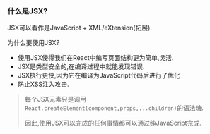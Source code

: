 ### 什么是JSX?

JSX可以看作是JavaScript + XML/eXtension(拓展).

为什么要使用JSX?

* 使用JSX使得我们在React中编写页面结构更为简单,灵活.
* JSX是类型安全的,在编译过程中就能发现错误.
* JSX执行更快,因为它在编译为JavaScript代码后进行了优化
* 防止XSS注入攻击.

> 每个JSX元素只是调用 `React.createElement(component,props,...children)`的语法糖.
>
> 因此,使用JSX可以完成的任何事情都可以通过纯JavaScript完成.
